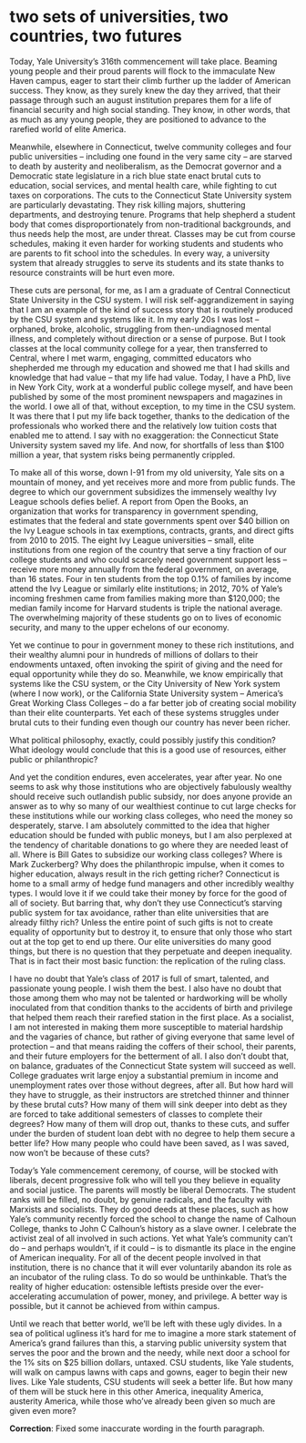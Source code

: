 # two sets of universities, two countries, two futures

Today, Yale University’s 316th commencement will take place. Beaming young people and their proud parents will flock to the immaculate New Haven campus, eager to start their climb further up the ladder of American success. They know, as they surely knew the day they arrived, that their passage through such an august institution prepares them for a life of financial security and high social standing. They know, in other words, that as much as any young people, they are positioned to advance to the rarefied world of elite America.

Meanwhile, elsewhere in Connecticut, twelve community colleges and four public universities – including one found in the very same city – are starved to death by austerity and neoliberalism, as the Democrat governor and a Democratic state legislature in a rich blue state enact brutal cuts to education, social services, and mental health care, while fighting to cut taxes on corporations. The cuts to the Connecticut State University system are particularly devastating. They risk killing majors, shuttering departments, and destroying tenure. Programs that help shepherd a student body that comes disproportionately from non-traditional backgrounds, and thus needs help the most, are under threat. Classes may be cut from course schedules, making it even harder for working students and students who are parents to fit school into the schedules. In every way, a university system that already struggles to serve its students and its state thanks to resource constraints will be hurt even more.

These cuts are personal, for me, as I am a graduate of Central Connecticut State University in the CSU system. I will risk self-aggrandizement in saying that I am an example of the kind of success story that is routinely produced by the CSU system and systems like it. In my early 20s I was lost – orphaned, broke, alcoholic, struggling from then-undiagnosed mental illness, and completely without direction or a sense of purpose. But I took classes at the local community college for a year, then transferred to Central, where I met warm, engaging, committed educators who shepherded me through my education and showed me that I had skills and knowledge that had value – that my life had value. Today, I have a PhD, live in New York City, work at a wonderful public college myself, and have been published by some of the most prominent newspapers and magazines in the world. I owe all of that, without exception, to my time in the CSU system. It was there that I put my life back together, thanks to the dedication of the professionals who worked there and the relatively low tuition costs that enabled me to attend. I say with no exaggeration: the Connecticut State University system saved my life. And now, for shortfalls of less than $100 million a year, that system risks being permanently crippled.

To make all of this worse, down I-91 from my old university, Yale sits on a mountain of money, and yet receives more and more from public funds. The degree to which our government subsidizes the immensely wealthy Ivy League schools defies belief. A report from Open the Books, an organization that works for transparency in government spending, estimates that the federal and state governments spent over $40 billion on the Ivy League schools in tax exemptions, contracts, grants, and direct gifts from 2010 to 2015. The eight Ivy League universities – small, elite institutions from one region of the country that serve a tiny fraction of our college students and who could scarcely need government support less – receive more money annually from the federal government, on average, than 16 states. Four in ten students from the top 0.1% of families by income attend the Ivy League or similarly elite institutions; in 2012, 70% of Yale’s incoming freshmen came from families making more than $120,000; the median family income for Harvard students is triple the national average. The overwhelming majority of these students go on to lives of economic security, and many to the upper echelons of our economy.

Yet we continue to pour in government money to these rich institutions, and their wealthy alumni pour in hundreds of millions of dollars to their endowments untaxed, often invoking the spirit of giving and the need for equal opportunity while they do so. Meanwhile, we know empirically that systems like the CSU system, or the City University of New York system (where I now work), or the California State University system – America’s Great Working Class Colleges – do a far better job of creating social mobility than their elite counterparts. Yet each of these systems struggles under brutal cuts to their funding even though our country has never been richer.

What political philosophy, exactly, could possibly justify this condition? What ideology would conclude that this is a good use of resources, either public or philanthropic?

And yet the condition endures, even accelerates, year after year. No one seems to ask why those institutions who are objectively fabulously wealthy should receive such outlandish public subsidy, nor does anyone provide an answer as to why so many of our wealthiest continue to cut large checks for these institutions while our working class colleges, who need the money so desperately, starve. I am absolutely committed to the idea that higher education should be funded with public moneys, but I am also perplexed at the tendency of charitable donations to go where they are needed least of all. Where is Bill Gates to subsidize our working class colleges? Where is Mark Zuckerberg? Why does the philanthropic impulse, when it comes to higher education, always result in the rich getting richer? Connecticut is home to a small army of hedge fund managers and other incredibly wealthy types. I would love it if we could take their money by force for the good of all of society. But barring that, why don’t they use Connecticut’s starving public system for tax avoidance, rather than elite universities that are already filthy rich? Unless the entire point of such gifts is not to create equality of opportunity but to destroy it, to ensure that only those who start out at the top get to end up there. Our elite universities do many good things, but there is no question that they perpetuate and deepen inequality. That is in fact their most basic function: the replication of the ruling class.

I have no doubt that Yale’s class of 2017 is full of smart, talented, and passionate young people. I wish them the best. I also have no doubt that those among them who may not be talented or hardworking will be wholly inoculated from that condition thanks to the accidents of birth and privilege that helped them reach their rarefied station in the first place. As a socialist, I am not interested in making them more susceptible to material hardship and the vagaries of chance, but rather of giving everyone that same level of protection – and that means raiding the coffers of their school, their parents, and their future employers for the betterment of all. I also don’t doubt that, on balance, graduates of the Connecticut State system will succeed as well. College graduates writ large enjoy a substantial premium in income and unemployment rates over those without degrees, after all. But how hard will they have to struggle, as their instructors are stretched thinner and thinner by these brutal cuts? How many of them will sink deeper into debt as they are forced to take additional semesters of classes to complete their degrees? How many of them will drop out, thanks to these cuts, and suffer under the burden of student loan debt with no degree to help them secure a better life? How many people who could have been saved, as I was saved, now won’t be because of these cuts?

Today’s Yale commencement ceremony, of course, will be stocked with liberals, decent progressive folk who will tell you they believe in equality and social justice. The parents will mostly be liberal Democrats. The student ranks will be filled, no doubt, by genuine radicals, and the faculty with Marxists and socialists. They do good deeds at these places, such as how Yale’s community recently forced the school to change the name of Calhoun College, thanks to John C Calhoun’s history as a slave owner. I celebrate the activist zeal of all involved in such actions. Yet what Yale’s community can’t do – and perhaps wouldn’t, if it could – is to dismantle its place in the engine of American inequality. For all of the decent people involved in that institution, there is no chance that it will ever voluntarily abandon its role as an incubator of the ruling class. To do so would be unthinkable. That’s the reality of higher education: ostensible leftists preside over the ever-accelerating accumulation of power, money, and privilege. A better way is possible, but it cannot be achieved from within campus.

Until we reach that better world, we’ll be left with these ugly divides. In a sea of political ugliness it’s hard for me to imagine a more stark statement of America’s grand failures than this, a starving public university system that serves the poor and the brown and the needy, while next door a school for the 1% sits on $25 billion dollars, untaxed. CSU students, like Yale students, will walk on campus lawns with caps and gowns, eager to begin their new lives. Like Yale students, CSU students will seek a better life. But how many of them will be stuck here in this other America, inequality America, austerity America, while those who’ve already been given so much are given even more?

**Correction**: Fixed some inaccurate wording in the fourth paragraph.